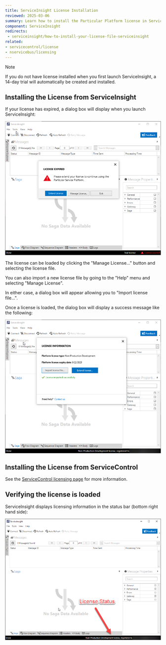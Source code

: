 ```yaml
---
title: ServiceInsight License Installation
reviewed: 2025-03-06
summary: Learn how to install the Particular Platform license in ServiceInsight.
component: ServiceInsight
redirects:
 - serviceinsight/how-to-install-your-license-file-serviceinsight
related:
- servicecontrol/license
- nservicebus/licensing
---
```


> [!NOTE]
> If you do not have license installed when you first launch ServiceInsight, a 14-day trial will automatically be created and installed. 

## Installing the License from ServiceInsight

If your license has expired, a dialog box will display when you launch ServiceInsight:

![trial period expiration](images/trial-period-expiration.png)

The license can be loaded by clicking the "Manage License..." button and selecting the license file.

You can also import a new license file by going to the "Help" menu and selecting "Manage License".

In either case, a dialog box will appear allowing you to "Import license file...".

Once a license is loaded, the dialog box will display a success message like the following:

![trial period licensed](images/trial-period-licensed.png)

## Installing the License from ServiceControl

See the [ServiceControl licensing page](/servicecontrol/license.md) for more information.

## Verifying the license is loaded

ServiceInsight displays licensing information in the status bar (bottom right hand side):

![license verified](images/license-verified.png 'width=500')
